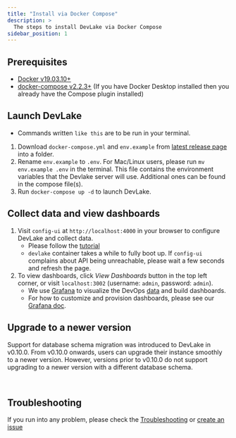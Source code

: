 ```yaml
---
title: "Install via Docker Compose"
description: >
  The steps to install DevLake via Docker Compose
sidebar_position: 1
---
```



## Prerequisites

- [Docker v19.03.10+](https://docs.docker.com/get-docker)
- [docker-compose v2.2.3+](https://docs.docker.com/compose/install/) (If you have Docker Desktop installed then you already have the Compose plugin installed)

## Launch DevLake

- Commands written `like this` are to be run in your terminal.

1. Download `docker-compose.yml` and `env.example` from [latest release page](https://github.com/apache/incubator-devlake/releases/latest) into a folder.
2. Rename `env.example` to `.env`. For Mac/Linux users, please run `mv env.example .env` in the terminal. This file contains the environment variables that the Devlake server will use. Additional ones can be found in the compose file(s).
3. Run `docker-compose up -d` to launch DevLake.

## Collect data and view dashboards

1. Visit `config-ui` at `http://localhost:4000` in your browser to configure DevLake and collect data.
   - Please follow the [tutorial](Configuration/Tutorial.md)
   - `devlake` container takes a while to fully boot up. If `config-ui` complains about API being unreachable, please wait a few seconds and refresh the page.
2. To view dashboards, click *View Dashboards* button in the top left corner, or visit `localhost:3002` (username: `admin`, password: `admin`).
   - We use [Grafana](https://grafana.com/) to visualize the DevOps [data](/Overview/SupportedDataSources.md) and build dashboards.
   - For how to customize and provision dashboards, please see our [Grafana doc](../Configuration/Dashboards/GrafanaUserGuide.md).


## Upgrade to a newer version

Support for database schema migration was introduced to DevLake in v0.10.0. From v0.10.0 onwards, users can upgrade their instance smoothly to a newer version. However, versions prior to v0.10.0 do not support upgrading to a newer version with a different database schema.

<br/>


## Troubleshooting

If you run into any problem, please check the [Troubleshooting](/Troubleshooting/Installation.md) or [create an issue](https://github.com/apache/incubator-devlake/issues)
